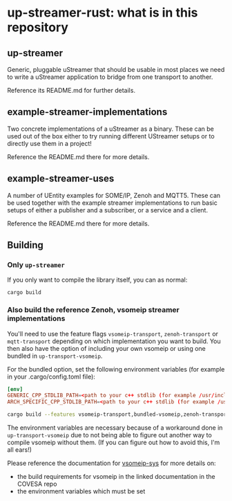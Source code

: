 # up-streamer-rust: what is in this repository

## up-streamer

Generic, pluggable uStreamer that should be usable in most places we need
to write a uStreamer application to bridge from one transport to another.

Reference its README.md for further details.

## example-streamer-implementations

Two concrete implementations of a uStreamer as a binary. These can be used out of the box either to try running different UStreamer setups or to directly use them in a project!

Reference the README.md there for more details.

## example-streamer-uses

A number of UEntity examples for SOME/IP, Zenoh and MQTT5. These can be used together with the example streamer implementations to run basic setups of either a publisher and a subscriber, or a service and a client.

Reference the README.md there for more details.

## Building

### Only `up-streamer`

If you only want to compile the library itself, you can as normal:

```
cargo build
```

### Also build the reference Zenoh, vsomeip streamer implementations

You'll need to use the feature flags `vsomeip-transport`, `zenoh-transport` or `mqtt-transport` depending on which implementation you want to build. You then also have the option of including your own vsomeip or using one bundled in `up-transport-vsomeip`.

For the bundled option, set the following environment variables (for example in your .cargo/config.toml file):

```toml
[env]
GENERIC_CPP_STDLIB_PATH=<path to your c++ stdlib (for example /usr/include/c++/13)>
ARCH_SPECIFIC_CPP_STDLIB_PATH=<path to your c++ stdlib (for example /usr/include/x86_64-linux-gnu/c++/13)>
```

```bash
cargo build --features vsomeip-transport,bundled-vsomeip,zenoh-transport
```

The environment variables are necessary because of a workaround done in `up-transport-vsomeip` due to not being able to figure out another way to compile vsomeip without them. (If you can figure out how to avoid this, I'm all ears!)

Please reference the documentation for [vsomeip-sys](https://github.com/eclipse-uprotocol/up-transport-vsomeip-rust/tree/main/vsomeip-sys) for more details on:
* the build requirements for vsomeip in the linked documentation in the COVESA repo
* the environment variables which must be set

